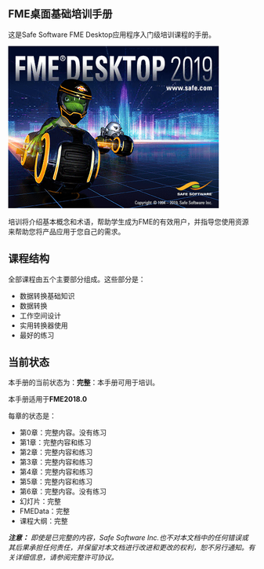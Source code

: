 <!--This file duplicates a little of the content to follow, but is added here because the content of this file is used for the landing page on GitBook-->

  <div id="readme" class="readme blob instapaper_body">
    <article class="markdown-body entry-content" itemprop="text">
<h1><a id="user-content-fme-desktop-basic-training-manual" class="anchor" aria-hidden="true" href="https://github.com/safesoftware/FMETraining/blob/Desktop-Basic-2018/README.md#fme-desktop-basic-training-manual"></a><font style="vertical-align: inherit;"><font style="vertical-align: inherit;">FME桌面基础培训手册</font></font></h1>
<p><font style="vertical-align: inherit;"><font style="vertical-align: inherit;">这是Safe Software FME Desktop应用程序入门级培训课程的手册。</font></font></p>
<p><a target="_blank" href="https://github.com/safesoftware/FMETraining/blob/Desktop-Basic-2018/DesktopBasic0Introduction/Images/Img0.0.FMEAboutScreen.png"><img src="./DesktopBasic0Introduction/Images/Img0.0.FMEAboutScreen.png" alt="" style="max-width:100%;"></a></p>
<p><font style="vertical-align: inherit;"><font style="vertical-align: inherit;">培训将介绍基本概念和术语，帮助学生成为FME的有效用户，并指导您使用资源来帮助您将产品应用于您自己的需求。</font></font></p>
<h2><a id="user-content-course-structure" class="anchor" aria-hidden="true" href="https://github.com/safesoftware/FMETraining/blob/Desktop-Basic-2018/README.md#course-structure"></a><font style="vertical-align: inherit;"><font style="vertical-align: inherit;">课程结构</font></font></h2>
<p><font style="vertical-align: inherit;"><font style="vertical-align: inherit;">全部课程由五个主要部分组成。</font><font style="vertical-align: inherit;">这些部分是：</font></font></p>
<ul>
<li><font style="vertical-align: inherit;"><font style="vertical-align: inherit;">数据转换基础知识</font></font></li>
<li><font style="vertical-align: inherit;"><font style="vertical-align: inherit;">数据转换</font></font></li>
<li><font style="vertical-align: inherit;"><font style="vertical-align: inherit;">工作空间设计</font></font></li>
<li><font style="vertical-align: inherit;"><font style="vertical-align: inherit;">实用转换器使用</font></font></li>
<li><font style="vertical-align: inherit;"><font style="vertical-align: inherit;">最好的练习</font></font></li>
</ul>
<h2><a id="user-content-current-status" class="anchor" aria-hidden="true" href="https://github.com/safesoftware/FMETraining/blob/Desktop-Basic-2018/README.md#current-status"></a><font style="vertical-align: inherit;"><font style="vertical-align: inherit;">当前状态</font></font></h2>
<p><font style="vertical-align: inherit;"><font style="vertical-align: inherit;">本手册的当前状态为：</font></font><strong><font style="vertical-align: inherit;"><font style="vertical-align: inherit;">完整</font></font></strong><font style="vertical-align: inherit;"><font style="vertical-align: inherit;">：本手册可用于培训。</font></font></p>
<p><font style="vertical-align: inherit;"><font style="vertical-align: inherit;">本手册适用于</font></font><strong><font style="vertical-align: inherit;"><font style="vertical-align: inherit;">FME2018.0</font></font></strong></p>
<p><font style="vertical-align: inherit;"><font style="vertical-align: inherit;">每章的状态是：</font></font></p>
<ul>
<li><font style="vertical-align: inherit;"><font style="vertical-align: inherit;">第0章：完整内容。</font><font style="vertical-align: inherit;">没有练习</font></font></li>
<li><font style="vertical-align: inherit;"><font style="vertical-align: inherit;">第1章：完整内容和练习</font></font></li>
<li><font style="vertical-align: inherit;"><font style="vertical-align: inherit;">第2章：完整内容和练习</font></font></li>
<li><font style="vertical-align: inherit;"><font style="vertical-align: inherit;">第3章：完整内容和练习</font></font></li>
<li><font style="vertical-align: inherit;"><font style="vertical-align: inherit;">第4章：完整内容和练习</font></font></li>
<li><font style="vertical-align: inherit;"><font style="vertical-align: inherit;">第5章：完整内容和练习</font></font></li>
<li><font style="vertical-align: inherit;"><font style="vertical-align: inherit;">第6章：完整内容。</font><font style="vertical-align: inherit;">没有练习</font></font></li>
<li><font style="vertical-align: inherit;"><font style="vertical-align: inherit;">幻灯片：完整</font></font></li>
<li><font style="vertical-align: inherit;"><font style="vertical-align: inherit;">FMEData：完整</font></font></li>
<li><font style="vertical-align: inherit;"><font style="vertical-align: inherit;">课程大纲：完整</font></font></li>
</ul>
<p><em><strong><font style="vertical-align: inherit;"><font style="vertical-align: inherit;">注意：</font></font></strong></em> <em><font style="vertical-align: inherit;"><font style="vertical-align: inherit;">即使是已完整的内容，Safe Software Inc.也不对本文档中的任何错误或其后果承担任何责任，并保留对本文档进行改进和更改的权利，恕不另行通知。</font><font style="vertical-align: inherit;">有关详细信息，请参阅完整许可协议。</font></font></em></p>
</article>
  </div>
